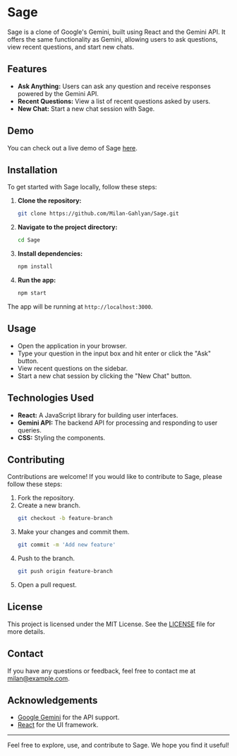 # Sage

Sage is a clone of Google's Gemini, built using React and the Gemini API. It offers the same functionality as Gemini, allowing users to ask questions, view recent questions, and start new chats.

## Features

- **Ask Anything:** Users can ask any question and receive responses powered by the Gemini API.
- **Recent Questions:** View a list of recent questions asked by users.
- **New Chat:** Start a new chat session with Sage.

## Demo

You can check out a live demo of Sage [here](https://your-demo-link.com).


## Installation

To get started with Sage locally, follow these steps:

1. **Clone the repository:**
    ```bash
    git clone https://github.com/Milan-Gahlyan/Sage.git
    ```

2. **Navigate to the project directory:**
    ```bash
    cd Sage
    ```

3. **Install dependencies:**
    ```bash
    npm install
    ```

4. **Run the app:**
    ```bash
    npm start
    ```

The app will be running at `http://localhost:3000`.

## Usage

- Open the application in your browser.
- Type your question in the input box and hit enter or click the "Ask" button.
- View recent questions on the sidebar.
- Start a new chat session by clicking the "New Chat" button.

## Technologies Used

- **React:** A JavaScript library for building user interfaces.
- **Gemini API:** The backend API for processing and responding to user queries.
- **CSS:** Styling the components.

## Contributing

Contributions are welcome! If you would like to contribute to Sage, please follow these steps:

1. Fork the repository.
2. Create a new branch.
    ```bash
    git checkout -b feature-branch
    ```
3. Make your changes and commit them.
    ```bash
    git commit -m 'Add new feature'
    ```
4. Push to the branch.
    ```bash
    git push origin feature-branch
    ```
5. Open a pull request.

## License

This project is licensed under the MIT License. See the [LICENSE](LICENSE) file for more details.

## Contact

If you have any questions or feedback, feel free to contact me at milan@example.com.

## Acknowledgements

- [Google Gemini]([https://example.com](https://ai.google.dev/)) for the API support.
- [React](https://reactjs.org) for the UI framework.

---

Feel free to explore, use, and contribute to Sage. We hope you find it useful!
